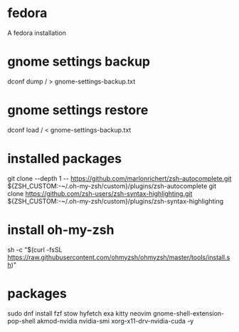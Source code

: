 # fedora
A fedora installation

# gnome settings backup
dconf dump / > gnome-settings-backup.txt

# gnome settings restore
dconf load / < gnome-settings-backup.txt

# installed packages
git clone --depth 1 -- https://github.com/marlonrichert/zsh-autocomplete.git ${ZSH_CUSTOM:-~/.oh-my-zsh/custom}/plugins/zsh-autocomplete
git clone https://github.com/zsh-users/zsh-syntax-highlighting.git ${ZSH_CUSTOM:-~/.oh-my-zsh/custom}/plugins/zsh-syntax-highlighting

# install oh-my-zsh
sh -c "$(curl -fsSL https://raw.githubusercontent.com/ohmyzsh/ohmyzsh/master/tools/install.sh)"

# packages
sudo dnf install fzf stow hyfetch exa kitty neovim gnome-shell-extension-pop-shell akmod-nvidia nvidia-smi xorg-x11-drv-nvidia-cuda -y
